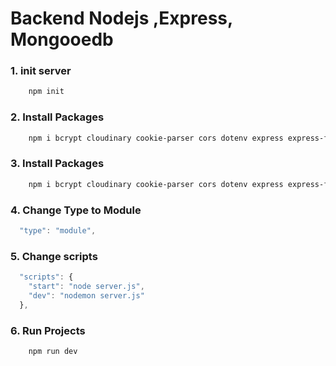 # Backend Nodejs ,Express, Mongooedb

### 1. init server 
```bash
    npm init
```

### 2. Install Packages 
```bash
    npm i bcrypt cloudinary cookie-parser cors dotenv express express-fileupload jsonwebtoken mongoose validator
```

### 3. Install Packages 
```bash
    npm i bcrypt cloudinary cookie-parser cors dotenv express express-fileupload jsonwebtoken mongoose validator
```

### 4. Change Type to  Module
```js
  "type": "module",
```

### 5. Change scripts 
```js
  "scripts": {
    "start": "node server.js",
    "dev": "nodemon server.js"
  },
```
### 6. Run Projects 
```bash
    npm run dev
```
